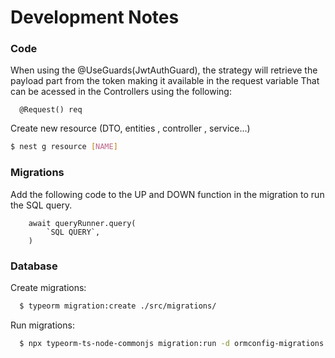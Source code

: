 
# Development Notes

### Code

When using the @UseGuards(JwtAuthGuard), 
the strategy will retrieve the payload part from the token
making it available in the request variable
That can be acessed in the Controllers using the following:

````text
  @Request() req
````


Create new resource (DTO, entities , controller , service...)

````bash
$ nest g resource [NAME]
````

### Migrations

Add the following code to the UP and DOWN function in the migration to run the SQL query.
```text
    await queryRunner.query(
        `SQL QUERY`,
    )
```

### Database

Create migrations:
````bash
  $ typeorm migration:create ./src/migrations/
````

Run migrations:
```bash
  $ npx typeorm-ts-node-commonjs migration:run -d ormconfig-migrations.ts  
```
